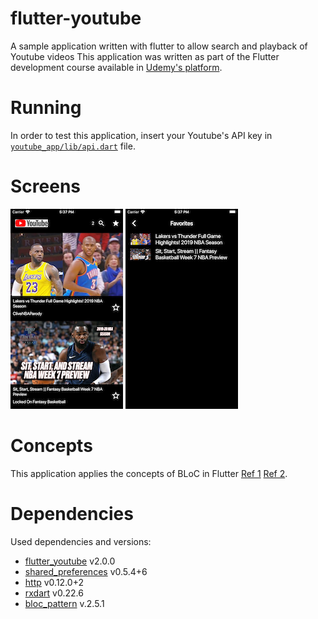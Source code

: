 # flutter-youtube
A sample application written with flutter to allow search and playback of Youtube videos
This application was written as part of the Flutter development course available in [Udemy's platform](https://www.udemy.com/course/curso-completo-flutter-app-android-ios).

# Running
In order to test this application, insert your Youtube's API key in [`youtube_app/lib/api.dart`](youtube_app/lib/api.dart) file.

# Screens
![Home screen](images/home.png)
![Favorites screen](images/favorites.png)

# Concepts
This application applies the concepts of BLoC in Flutter [Ref 1](http://flutterdevs.com/blog/bloc-pattern-in-flutter-part-1/) [Ref 2](https://www.raywenderlich.com/4074597-getting-started-with-the-bloc-pattern).

# Dependencies
Used dependencies and versions:
* [flutter_youtube](https://pub.dev/packages/flutter_youtube) v2.0.0
* [shared_preferences](https://pub.dev/packages/shared_preferences) v0.5.4+6
* [http](https://pub.dev/packages/http) v0.12.0+2
* [rxdart](https://pub.dev/packages/rxdart) v0.22.6
* [bloc_pattern](https://pub.dev/packages/bloc_pattern) v.2.5.1

